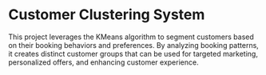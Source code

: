 # Customer Clustering System
This project leverages the KMeans algorithm to segment customers based on their booking behaviors and preferences. By analyzing booking patterns, it creates distinct customer groups that can be used for targeted marketing, personalized offers, and enhancing customer experience.
